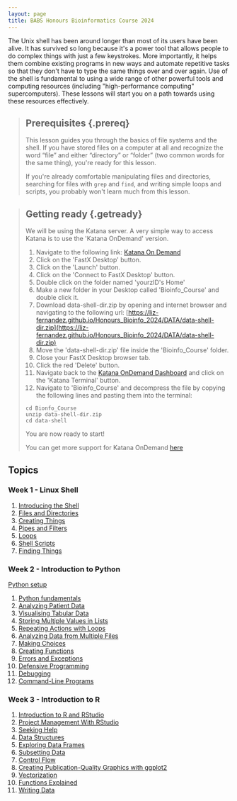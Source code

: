 ```yaml
---
layout: page
title: BABS Honours Bioinformatics Course 2024
---
```


The Unix shell has been around longer than most of its users have been alive.
It has survived so long because it's a power tool
that allows people to do complex things with just a few keystrokes.
More importantly,
it helps them combine existing programs in new ways
and automate repetitive tasks
so that they don't have to type the same things over and over again.
Use of the shell is fundamental to using a wide range of other powerful tools
and computing resources (including "high-performance computing" supercomputers).
These lessons will start you on a path towards using these resources effectively.


> ## Prerequisites {.prereq}
>
> This lesson guides you through the basics of file systems and the
> shell.  If you have stored files on a computer at all and recognize
> the word “file” and either “directory” or “folder” (two common words
> for the same thing), you're ready for this lesson.
>
> If you're already comfortable manipulating files and directories,
> searching for files with `grep` and `find`, and writing simple loops
> and scripts, you probably won't learn much from this lesson.

> ## Getting ready {.getready}
> 
> We will be using the Katana server. A very simple way to access Katana is to 
> use the 'Katana OnDemand' version. 
>
> 1. Navigate to the following link:
> [Katana On Demand](https://kod.restech.unsw.edu.au/)
> 2. Click on the 'FastX Desktop' button. 
> 3. Click on the 'Launch' button. 
> 4. Click on the 'Connect to FastX Desktop' button. 
> 5. Double click on the folder named 'yourzID's Home'
> 5. Make a new folder in your Desktop called 'Bioinfo_Course' and double click it.
> 6. Download data-shell-dir.zip by opening and internet browser and navigating to the following url:
> [https://liz-fernandez.github.io/Honours_Bioinfo_2024/DATA/data-shell-dir.zip](https://liz-fernandez.github.io/Honours_Bioinfo_2024/DATA/data-shell-dir.zip)
> 7. Move the 'data-shell-dir.zip' file inside the 'Bioinfo_Course' folder.
> 8. Close your FastX Desktop browser tab. 
> 9. Click the red 'Delete' button. 
> 10. Navigate back to the [Katana OnDemand Dashboard](https://kod.restech.unsw.edu.au/pun/sys/dashboard) and click
>     on the 'Katana Terminal' button. 
> 11. Navigate to 'Bioinfo_Course' and decompress the file by copying the following lines and pasting them into the
>     terminal:
>
> ~~~ {.bash}
> cd Bionfo_Course
> unzip data-shell-dir.zip
> cd data-shell
> ~~~
> 
> You are now ready to start! 
> 
> You can get more support for Katana OnDemand [here](https://docs.restech.unsw.edu.au/using_katana/ondemand/)
>

## Topics

### Week 1 - Linux Shell

1.  [Introducing the Shell](00-intro_Shell.html)
2.  [Files and Directories](01-filedir_Shell.html)
3.  [Creating Things](02-create_Shell.html)
4.  [Pipes and Filters](03-pipefilter_Shell.html)
5.  [Loops](04-loop_Shell.html)
6.  [Shell Scripts](05-script_Shell.html)
7.  [Finding Things](06-find_Shell.html)

### Week 2 - Introduction to Python

[Python setup](00-setup_Python.html)

1.  [Python fundamentals](01-intro_Python.html)
2.  [Analyzing Patient Data](02-numpy_Python.html)
3.  [Visualising Tabular Data](03-matplotlib_Python.html)
4.  [Storing Multiple Values in Lists](04-lists_Python.html)
5.  [Repeating Actions with Loops](05-loop_Python.html)
6.  [Analyzing Data from Multiple Files](06-files_Python.html)
7.  [Making Choices](07-cond_Python.html)
8.  [Creating Functions](08-func_Python.html)
9.  [Errors and Exceptions](09-errors_Python.html)
10. [Defensive Programming](10-defensive_Python.html)
11. [Debugging](11-debugging_Python.html)
12. [Command-Line Programs](12-chtmlline_Python.html)

### Week 3 - Introduction to R

1.  [Introduction to R and RStudio](01-rstudio-intro_R.html)
2.  [Project Management With RStudio](02-project-intro_R.html)
3.  [Seeking Help](03-seeking-help_R.html)
4.  [Data Structures](04-data-structures-part1_R.html)
5.  [Exploring Data Frames](05-data-structures-part2_R.html)
6.  [Subsetting Data](06-data-subsetting_R.html)
7.  [Control Flow](07-control-flow_R.html)
8.  [Creating Publication-Quality Graphics with ggplot2](08-plot-ggplot2_R.html)
9.  [Vectorization](09-vectorization_R.html)
10. [Functions Explained](10-functions_R.html)
11. [Writing Data](11-writing-data_R.html)

